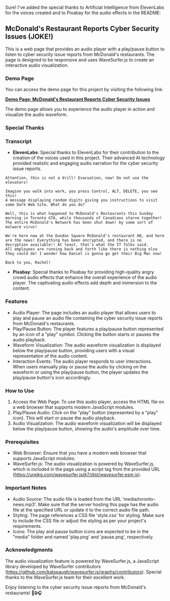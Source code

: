 Sure! I've added the special thanks to Artificial Intelligence from ElevenLabs for the voices created and to Pixabay for the audio effects in the README:

## McDonald's Restaurant Reports Cyber Security Issues (JOKE!)

This is a web page that provides an audio player with a play/pause button to listen to cyber security issue reports from McDonald's restaurants. The page is designed to be responsive and uses WaveSurfer.js to create an interactive audio visualization.

### Demo Page

You can access the demo page for this project by visiting the following link:

[**Demo Page: McDonald's Restaurant Reports Cyber Security Issues**](https://brutebee.github.io/TotheNews/)

The demo page allows you to experience the audio player in action and visualize the audio waveform.

### Special Thanks

### Transcript

- **ElevenLabs**: Special thanks to ElevenLabs for their contribution to the creation of the voices used in this project. Their advanced AI technology provided realistic and engaging audio narration for the cyber security issue reports.
```
Attention, this is not a drill! Evacuation, now! Do not use the elevators!

Imagine you walk into work, you press Control, ALT, DELETE, you see this!
A message displaying random digits giving you instructions to visit some Dark Web Site. What do you do?

Well, this is what happened to McDonald's Restaurants this Sunday morning in Toronto GTA, while thousands of Canadians starve together! The entire McDonald's Network has been shut down! by some sort of malware virus!

We're here now at the Dundas Square McDonald's restaurant HQ, and here are the news! Everything has been encrypted, and there is no decryption available!! At least, that's what the IT folks said.
All employees are running back and forth like there is nothing else they could do! I wonder how Daniel is gonna go get their Big Mac now!

Back to you, Rachel!
```

- **Pixabay**: Special thanks to Pixabay for providing high-quality angry crowd audio effects that enhance the overall experience of the audio player. The captivating audio effects add depth and immersion to the content.

### Features

- Audio Player: The page includes an audio player that allows users to play and pause an audio file containing the cyber security issue reports from McDonald's restaurants.
- Play/Pause Button: The player features a play/pause button represented by an icon of a "play" symbol. Clicking the button starts or pauses the audio playback.
- Waveform Visualization: The audio waveform visualization is displayed below the play/pause button, providing users with a visual representation of the audio content.
- Interaction Events: The audio player responds to user interactions. When users manually play or pause the audio by clicking on the waveform or using the play/pause button, the player updates the play/pause button's icon accordingly.

### How to Use

1. Access the Web Page: To use this audio player, access the HTML file on a web browser that supports modern JavaScript modules.
2. Play/Pause Audio: Click on the "play" button (represented by a "play" icon). This will start or pause the audio playback.
3. Audio Visualization: The audio waveform visualization will be displayed below the play/pause button, showing the audio's amplitude over time.

### Prerequisites

- Web Browser: Ensure that you have a modern web browser that supports JavaScript modules.
- WaveSurfer.js: The audio visualization is powered by WaveSurfer.js, which is included in the page using a script tag from the provided URL (https://unpkg.com/wavesurfer.js@7/dist/wavesurfer.esm.js).

### Important Notes

- Audio Source: The audio file is loaded from the URL 'media/toronto-news.mp3'. Make sure that the server hosting this page has the audio file at the specified URL or update it to the correct audio file path.
- Styling: The page references a CSS file 'style.css' for styling. Make sure to include the CSS file or adjust the styling as per your project's requirements.
- Icons: The play and pause button icons are expected to be in the "media" folder and named 'play.png' and 'pause.png', respectively.


### Acknowledgments

The audio visualization feature is powered by WaveSurfer.js, a JavaScript library developed by WaveSurfer contributors (https://github.com/katspaugh/wavesurfer.js/graphs/contributors). Special thanks to the WaveSurfer.js team for their excellent work.

Enjoy listening to the cyber security issue reports from McDonald's restaurants! 🍔🔒🎧
